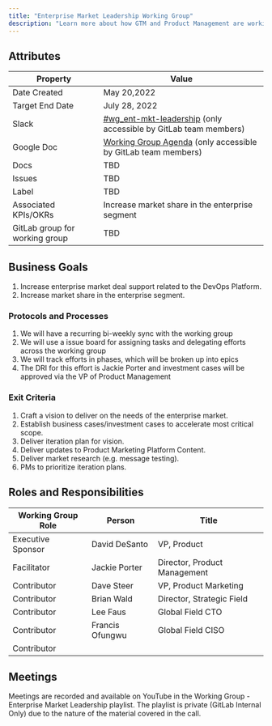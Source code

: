```yaml
---
title: "Enterprise Market Leadership Working Group"
description: "Learn more about how GTM and Product Management are working together to support the enterprise market leadership!"
---
```


## Attributes

| Property        | Value           |
|-----------------|-----------------|
| Date Created    | May 20,2022 |
| Target End Date | July 28, 2022 |
| Slack           | [#wg_ent-mkt-leadership](https://join.slack.com/share/enQtMzY4NzMwMzE1MTk1My0xZDAxY2FlMzk1MmU5ZGU4NjQ1MzBlMGE4MTE2OTg3MjA0ZTc3M2U5ZmZhMWY0YTU5ODU4Njc0ZTEyNDUzYTI1) (only accessible by GitLab team members) |
| Google Doc      | [Working Group Agenda](https://docs.google.com/document/d/1nXo8r11TxFyNPMdEpGzS8f95Gm0CtUoeElCCjY93isU/edit?usp=sharing) (only accessible by GitLab team members) |
| Docs            | TBD |
| Issues    | TBD |
| Label           | TBD |
| Associated KPIs/OKRs | Increase market share in the enterprise segment |
| GitLab group for working group| TBD |

## Business Goals

1. Increase enterprise market deal support related to the DevOps Platform.
1. Increase market share in the enterprise segment.

### Protocols and Processes

1. We will have a recurring bi-weekly sync with the working group
1. We will use a issue board for assigning tasks and delegating efforts across the working group
1. We will track efforts in phases, which will be broken up into epics
1. The DRI for this effort is Jackie Porter and investment cases will be approved via the VP of Product Management

### Exit Criteria

1. Craft a vision to deliver on the needs of the enterprise market.
1. Establish business cases/investment cases to accelerate most critical scope.
1. Deliver iteration plan for vision.
1. Deliver updates to Product Marketing Platform Content.
1. Deliver market research (e.g. message testing).
1. PMs to prioritize iteration plans.

## Roles and Responsibilities

| Working Group Role    | Person                | Title                          |
|-----------------------|-----------------------|--------------------------------|
| Executive Sponsor     | David DeSanto | VP, Product |
| Facilitator           | Jackie Porter | Director, Product Management |
| Contributor           | Dave Steer | VP, Product Marketing|
| Contributor           | Brian Wald | Director, Strategic Field |
| Contributor           | Lee Faus | Global Field CTO |
| Contributor           | Francis Ofungwu | Global Field CISO |
| Contributor           | | |

## Meetings

Meetings are recorded and available on
YouTube in the Working Group - Enterprise Market Leadership playlist. The playlist is private (GitLab Internal Only) due to the nature of the material covered in the call.



